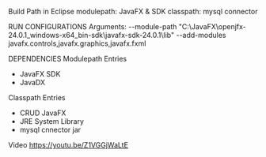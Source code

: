 Build Path in Eclipse
modulepath: JavaFX & SDK
classpath: mysql connector

RUN CONFIGURATIONS
Arguments:
--module-path "C:\JavaFX\openjfx-24.0.1_windows-x64_bin-sdk\javafx-sdk-24.0.1\lib" --add-modules javafx.controls,javafx.graphics,javafx.fxml


DEPENDENCIES
Modulepath Entries
- JavaFX SDK
- JavaDX

Classpath Entries
- CRUD JavaFX
- JRE System Library
- mysql cnnector jar

Video
https://youtu.be/Z1VGGjWaLtE
